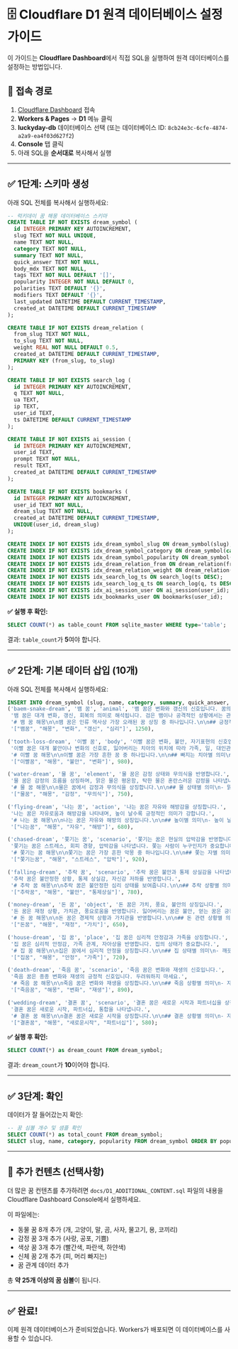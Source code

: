 # 🗄️ Cloudflare D1 원격 데이터베이스 설정 가이드

이 가이드는 **Cloudflare Dashboard**에서 직접 SQL을 실행하여 원격 데이터베이스를 설정하는 방법입니다.

## 📍 접속 경로

1. [Cloudflare Dashboard](https://dash.cloudflare.com) 접속
2. **Workers & Pages** → **D1** 메뉴 클릭
3. **luckyday-db** 데이터베이스 선택 (또는 데이터베이스 ID: `8cb24e3c-6cfe-4874-a2a9-ea4f03d627f2`)
4. **Console** 탭 클릭
5. 아래 SQL을 **순서대로** 복사해서 실행

---

## ✅ 1단계: 스키마 생성

아래 SQL 전체를 복사해서 실행하세요:

```sql
-- 럭키데이 꿈 해몽 데이터베이스 스키마
CREATE TABLE IF NOT EXISTS dream_symbol (
  id INTEGER PRIMARY KEY AUTOINCREMENT,
  slug TEXT NOT NULL UNIQUE,
  name TEXT NOT NULL,
  category TEXT NOT NULL,
  summary TEXT NOT NULL,
  quick_answer TEXT NOT NULL,
  body_mdx TEXT NOT NULL,
  tags TEXT NOT NULL DEFAULT '[]',
  popularity INTEGER NOT NULL DEFAULT 0,
  polarities TEXT DEFAULT '{}',
  modifiers TEXT DEFAULT '{}',
  last_updated DATETIME DEFAULT CURRENT_TIMESTAMP,
  created_at DATETIME DEFAULT CURRENT_TIMESTAMP
);

CREATE TABLE IF NOT EXISTS dream_relation (
  from_slug TEXT NOT NULL,
  to_slug TEXT NOT NULL,
  weight REAL NOT NULL DEFAULT 0.5,
  created_at DATETIME DEFAULT CURRENT_TIMESTAMP,
  PRIMARY KEY (from_slug, to_slug)
);

CREATE TABLE IF NOT EXISTS search_log (
  id INTEGER PRIMARY KEY AUTOINCREMENT,
  q TEXT NOT NULL,
  ua TEXT,
  ip TEXT,
  user_id TEXT,
  ts DATETIME DEFAULT CURRENT_TIMESTAMP
);

CREATE TABLE IF NOT EXISTS ai_session (
  id INTEGER PRIMARY KEY AUTOINCREMENT,
  user_id TEXT,
  prompt TEXT NOT NULL,
  result TEXT,
  created_at DATETIME DEFAULT CURRENT_TIMESTAMP
);

CREATE TABLE IF NOT EXISTS bookmarks (
  id INTEGER PRIMARY KEY AUTOINCREMENT,
  user_id TEXT NOT NULL,
  dream_slug TEXT NOT NULL,
  created_at DATETIME DEFAULT CURRENT_TIMESTAMP,
  UNIQUE(user_id, dream_slug)
);

CREATE INDEX IF NOT EXISTS idx_dream_symbol_slug ON dream_symbol(slug);
CREATE INDEX IF NOT EXISTS idx_dream_symbol_category ON dream_symbol(category);
CREATE INDEX IF NOT EXISTS idx_dream_symbol_popularity ON dream_symbol(popularity DESC);
CREATE INDEX IF NOT EXISTS idx_dream_relation_from ON dream_relation(from_slug);
CREATE INDEX IF NOT EXISTS idx_dream_relation_weight ON dream_relation(weight DESC);
CREATE INDEX IF NOT EXISTS idx_search_log_ts ON search_log(ts DESC);
CREATE INDEX IF NOT EXISTS idx_search_log_q_ts ON search_log(q, ts DESC);
CREATE INDEX IF NOT EXISTS idx_ai_session_user ON ai_session(user_id);
CREATE INDEX IF NOT EXISTS idx_bookmarks_user ON bookmarks(user_id);
```

**✅ 실행 후 확인:**
```sql
SELECT COUNT(*) as table_count FROM sqlite_master WHERE type='table';
```
결과: `table_count`가 **5**여야 합니다.

---

## ✅ 2단계: 기본 데이터 삽입 (10개)

아래 SQL 전체를 복사해서 실행하세요:

```sql
INSERT INTO dream_symbol (slug, name, category, summary, quick_answer, body_mdx, tags, popularity) VALUES
('baem-snake-dream', '뱀 꿈', 'animal', '뱀 꿈은 변화와 갱신의 신호입니다. 꿈의 맥락에 따라 긍정적 또는 부정적 의미를 가질 수 있습니다.',
 '뱀 꿈은 대개 변화, 갱신, 회복의 의미로 해석됩니다. 검은 뱀이나 공격적인 상황에서는 관계 긴장을, 흰 뱀이나 평온한 상황에서는 긍정적 변화를 상징합니다.',
 '# 뱀 꿈 해몽\n\n뱀 꿈은 인류 역사상 가장 오래된 꿈 상징 중 하나입니다.\n\n## 긍정적 의미\n- 허물 벗기: 새로운 시작\n- 치유: 회복과 재생\n\n## 부정적 의미\n- 위험: 위협과 배신\n- 두려움: 불안과 스트레스',
 '["뱀꿈", "해몽", "변화", "갱신", "심리"]', 1250),

('tooth-loss-dream', '이빨 꿈', 'body', '이빨 꿈은 변화, 불안, 자기표현의 신호입니다.',
 '이빨 꿈은 대개 불안이나 변화의 신호로, 잃어버리는 치아의 위치에 따라 가족, 일, 대인관계 문제를 반영합니다.',
 '# 이빨 꿈 해몽\n\n이빨 꿈은 가장 흔한 꿈 중 하나입니다.\n\n## 빠지는 치아별 의미\n- 앞니: 자신감 문제\n- 어금니: 가족 스트레스\n\n## 심리학적 의미\n- 스트레스 반응\n- 변화에 대한 두려움',
 '["이빨꿈", "해몽", "불안", "변화"]', 980),

('water-dream', '물 꿈', 'element', '물 꿈은 감정 상태와 무의식을 반영합니다.',
 '물 꿈은 감정의 흐름을 상징하며, 맑은 물은 평온함, 탁한 물은 혼란스러운 감정을 나타냅니다.',
 '# 물 꿈 해몽\n\n물은 꿈에서 감정과 무의식을 상징합니다.\n\n## 물 상태별 의미\n- 맑은 물: 평온한 감정\n- 탁한 물: 혼란스러운 상황\n- 범람: 감정적 압도',
 '["물꿈", "해몽", "감정", "무의식"]', 750),

('flying-dream', '나는 꿈', 'action', '나는 꿈은 자유와 해방감을 상징합니다.',
 '나는 꿈은 자유로움과 해방감을 나타내며, 높이 날수록 긍정적인 의미가 강합니다.',
 '# 나는 꿈 해몽\n\n나는 꿈은 자유와 해방의 상징입니다.\n\n## 높이별 의미\n- 높이 날기: 긍정적 자유\n- 추락: 불안과 두려움\n- 자유롭게 날기: 해방감',
 '["나는꿈", "해몽", "자유", "해방"]', 680),

('chased-dream', '쫓기는 꿈', 'scenario', '쫓기는 꿈은 현실의 압박감을 반영합니다.',
 '쫓기는 꿈은 스트레스, 회피 경향, 압박감을 나타냅니다. 쫓는 사람이 누구인지가 중요합니다.',
 '# 쫓기는 꿈 해몽\n\n쫓기는 꿈은 가장 흔한 악몽 중 하나입니다.\n\n## 쫓는 자별 의미\n- 모르는 사람: 불특정 스트레스\n- 아는 사람: 관계 문제\n- 동물: 본능적 두려움',
 '["쫓기는꿈", "해몽", "스트레스", "압박"]', 920),

('falling-dream', '추락 꿈', 'scenario', '추락 꿈은 불안과 통제 상실감을 나타냅니다.',
 '추락 꿈은 불안정한 상황, 통제 상실감, 자신감 저하를 반영합니다.',
 '# 추락 꿈 해몽\n\n추락 꿈은 불안정한 심리 상태를 보여줍니다.\n\n## 추락 상황별 의미\n- 높은 곳에서: 자신감 저하\n- 끝없이 떨어지기: 통제 상실\n- 안전하게 착지: 긍정적 변화',
 '["추락꿈", "해몽", "불안", "통제상실"]', 780),

('money-dream', '돈 꿈', 'object', '돈 꿈은 가치, 풍요, 불안의 상징입니다.',
 '돈 꿈은 재정 상황, 가치관, 풍요로움을 반영합니다. 잃어버리는 꿈은 불안, 얻는 꿈은 긍정적입니다.',
 '# 돈 꿈 해몽\n\n돈 꿈은 경제적 상황과 가치관을 반영합니다.\n\n## 돈 관련 상황별 의미\n- 돈을 잃음: 불안과 걱정\n- 돈을 얻음: 긍정적 변화\n- 돈을 세는 꿈: 현실적 계산',
 '["돈꿈", "해몽", "재정", "가치"]', 650),

('house-dream', '집 꿈', 'place', '집 꿈은 심리적 안정감과 가족을 상징합니다.',
 '집 꿈은 심리적 안정감, 가족 관계, 자아상을 반영합니다. 집의 상태가 중요합니다.',
 '# 집 꿈 해몽\n\n집은 꿈에서 심리적 안정을 상징합니다.\n\n## 집 상태별 의미\n- 깨끗한 집: 안정감\n- 부서진 집: 불안정\n- 새로운 집: 변화',
 '["집꿈", "해몽", "안정", "가족"]', 720),

('death-dream', '죽음 꿈', 'scenario', '죽음 꿈은 변화와 재생의 신호입니다.',
 '죽음 꿈은 종종 변화와 재생의 긍정적 신호입니다. 두려워하지 마세요.',
 '# 죽음 꿈 해몽\n\n죽음 꿈은 변화와 재생을 상징합니다.\n\n## 죽음 상황별 의미\n- 자신이 죽음: 큰 변화\n- 타인이 죽음: 관계 변화\n- 부활: 재생과 회복',
 '["죽음꿈", "해몽", "변화", "재생"]', 890),

('wedding-dream', '결혼 꿈', 'scenario', '결혼 꿈은 새로운 시작과 파트너십을 상징합니다.',
 '결혼 꿈은 새로운 시작, 파트너십, 통합을 나타냅니다.',
 '# 결혼 꿈 해몽\n\n결혼 꿈은 새로운 시작을 상징합니다.\n\n## 결혼 상황별 의미\n- 자신이 결혼: 새로운 시작\n- 다른 사람이 결혼: 축하와 기쁨\n- 결혼식 참석: 사회적 관계',
 '["결혼꿈", "해몽", "새로운시작", "파트너십"]', 580);
```

**✅ 실행 후 확인:**
```sql
SELECT COUNT(*) as dream_count FROM dream_symbol;
```
결과: `dream_count`가 **10**이어야 합니다.

---

## ✅ 3단계: 확인

데이터가 잘 들어갔는지 확인:

```sql
-- 꿈 심볼 개수 및 샘플 확인
SELECT COUNT(*) as total_count FROM dream_symbol;
SELECT slug, name, category, popularity FROM dream_symbol ORDER BY popularity DESC LIMIT 5;
```

---

## 📝 추가 컨텐츠 (선택사항)

더 많은 꿈 컨텐츠를 추가하려면 `docs/D1_ADDITIONAL_CONTENT.sql` 파일의 내용을 Cloudflare Dashboard Console에서 실행하세요.

이 파일에는:
- 동물 꿈 8개 추가 (개, 고양이, 말, 곰, 사자, 물고기, 용, 코끼리)
- 감정 꿈 3개 추가 (사랑, 공포, 기쁨)
- 색상 꿈 3개 추가 (빨간색, 파란색, 하얀색)
- 신체 꿈 2개 추가 (피, 머리 빠지는)
- 꿈 관계 데이터 추가

총 **약 25개 이상의 꿈 심볼**이 됩니다.

---

## ✅ 완료!

이제 원격 데이터베이스가 준비되었습니다. Workers가 배포되면 이 데이터베이스를 사용할 수 있습니다.

